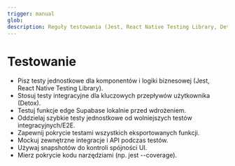 ```yaml
---
trigger: manual
glob:
description: Reguły testowania (Jest, React Native Testing Library, Detox, testy edge functions, pokrycie kodu).
---
```


# Testowanie

- Pisz testy jednostkowe dla komponentów i logiki biznesowej (Jest, React Native Testing Library).
- Stosuj testy integracyjne dla kluczowych przepływów użytkownika (Detox).
- Testuj funkcje edge Supabase lokalnie przed wdrożeniem.
- Oddzielaj szybkie testy jednostkowe od wolniejszych testów integracyjnych/E2E.
- Zapewnij pokrycie testami wszystkich eksportowanych funkcji.
- Mockuj zewnętrzne integracje i API podczas testów.
- Używaj snapshotów do kontroli spójności UI.
- Mierz pokrycie kodu narzędziami (np. jest --coverage).
